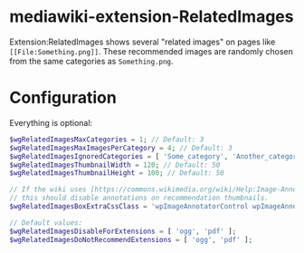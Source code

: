 mediawiki-extension-RelatedImages
====================

Extension:RelatedImages shows several "related images" on pages like `[[File:Something.png]]`.
These recommended images are randomly chosen from the same categories as `Something.png`.

# Configuration

Everything is optional:
```php
$wgRelatedImagesMaxCategories = 1; // Default: 3
$wgRelatedImagesMaxImagesPerCategory = 4; // Default: 3
$wgRelatedImagesIgnoredCategories = [ 'Some_category', 'Another_category' ]; // Default: []
$wgRelatedImagesThumbnailWidth = 120; // Default: 50
$wgRelatedImagesThumbnailHeight = 100; // Default: 50

// If the wiki uses [https://commons.wikimedia.org/wiki/Help:Image-Annotator],
// this should disable annotations on recommendation thumbnails.
$wgRelatedImagesBoxExtraCssClass = 'wpImageAnnotatorControl wpImageAnnotatorOff';

// Default values:
$wgRelatedImagesDisableForExtensions = [ 'ogg', 'pdf' ];
$wgRelatedImagesDoNotRecommendExtensions = [ 'ogg', 'pdf' ];
```
